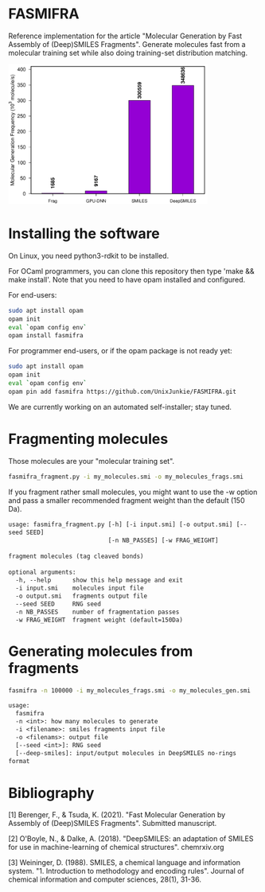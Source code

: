 # FASMIFRA

Reference implementation for the article
"Molecular Generation by Fast Assembly of (Deep)SMILES Fragments".
Generate molecules fast from a molecular training set while also
doing training-set distribution matching.

<img src="TOC.png" alt="logo" width="400"/>

# Installing the software

On Linux, you need python3-rdkit to be installed.

For OCaml programmers, you can clone this repository
then type 'make && make install'.
Note that you need to have opam installed and configured.

For end-users:
```bash
sudo apt install opam
opam init
eval `opam config env`
opam install fasmifra
```

For programmer end-users, or if the opam package is not ready yet:
```bash
sudo apt install opam
opam init
eval `opam config env`
opam pin add fasmifra https://github.com/UnixJunkie/FASMIFRA.git
```

We are currently working on an automated self-installer; stay tuned.

# Fragmenting molecules

Those molecules are your "molecular training set".

```bash
fasmifra_fragment.py -i my_molecules.smi -o my_molecules_frags.smi
```

If you fragment rather small molecules, you might want to use the -w option
and pass a smaller recommended fragment weight than the default (150 Da).

```
usage: fasmifra_fragment.py [-h] [-i input.smi] [-o output.smi] [--seed SEED]
                            [-n NB_PASSES] [-w FRAG_WEIGHT]

fragment molecules (tag cleaved bonds)

optional arguments:
  -h, --help      show this help message and exit
  -i input.smi    molecules input file
  -o output.smi   fragments output file
  --seed SEED     RNG seed
  -n NB_PASSES    number of fragmentation passes
  -w FRAG_WEIGHT  fragment weight (default=150Da)
```

# Generating molecules from fragments

```bash
fasmifra -n 100000 -i my_molecules_frags.smi -o my_molecules_gen.smi
```

```
usage:
  fasmifra
  -n <int>: how many molecules to generate
  -i <filename>: smiles fragments input file
  -o <filenams>: output file
  [--seed <int>]: RNG seed
  [--deep-smiles]: input/output molecules in DeepSMILES no-rings format
```

# Bibliography

[1] Berenger, F., & Tsuda, K. (2021).
"Fast Molecular Generation by Assembly of (Deep)SMILES Fragments".
Submitted manuscript.

[2] O'Boyle, N., & Dalke, A. (2018).
"DeepSMILES: an adaptation of SMILES for use in machine-learning of chemical structures".
chemrxiv.org

[3] Weininger, D. (1988). SMILES, a chemical language and information system.
"1. Introduction to methodology and encoding rules".
Journal of chemical information and computer sciences, 28(1), 31-36.
